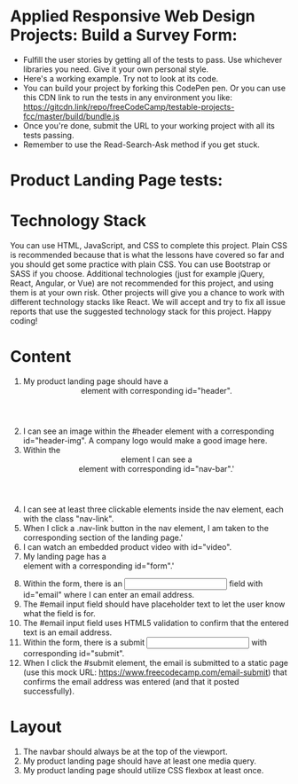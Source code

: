 # Applied Responsive Web Design Projects: Build a Survey Form:

- Fulfill the user stories by getting all of the tests to pass. Use whichever libraries you need. Give it your own personal style.
- Here's a working example. Try not to look at its code.
- You can build your project by forking this CodePen pen. Or you can use this CDN link to run the tests in any environment you like: https://gitcdn.link/repo/freeCodeCamp/testable-projects-fcc/master/build/bundle.js
- Once you're done, submit the URL to your working project with all its tests passing.
- Remember to use the Read-Search-Ask method if you get stuck.


# Product Landing Page tests:
 
# Technology Stack
You can use HTML, JavaScript, and CSS to complete this project. Plain CSS is recommended because that is what the lessons have covered so far and you should get some practice with plain CSS. You can use Bootstrap or SASS if you choose. Additional technologies (just for example jQuery, React, Angular, or Vue) are not recommended for this project, and using them is at your own risk. Other projects will give you a chance to work with different technology stacks like React. We will accept and try to fix all issue reports that use the suggested technology stack for this project. Happy coding!
 
# Content
 1. My product landing page should have a <header> element with corresponding id="header".
 2. I can see an image within the #header element with a corresponding id="header-img". A company logo would make a good image here.
 3. Within the <header> element I can see a <nav> element with corresponding id="nav-bar".'
 4. I can see at least three clickable elements inside the nav element, each with the class "nav-link".
 5. When I click a .nav-link button in the nav element, I am taken to the corresponding section of the landing page.'
 6. I can watch an embedded product video with id="video".
 7. My landing page has a <form> element with a corresponding id="form".'
 8. Within the form, there is an <input> field with id="email" where I can enter an email address.
 9. The #email input field should have placeholder text to let the user know what the field is for.
 10. The #email input field uses HTML5 validation to confirm that the entered text is an email address.
 11. Within the form, there is a submit <input> with corresponding id="submit".
 12. When I click the #submit element, the email is submitted to a static page (use this mock URL: https://www.freecodecamp.com/email-submit) that confirms the email address was entered (and that it posted successfully).
 
# Layout
 1. The navbar should always be at the top of the viewport.
 2. My product landing page should have at least one media query.
 3. My product landing page should utilize CSS flexbox at least once. 
